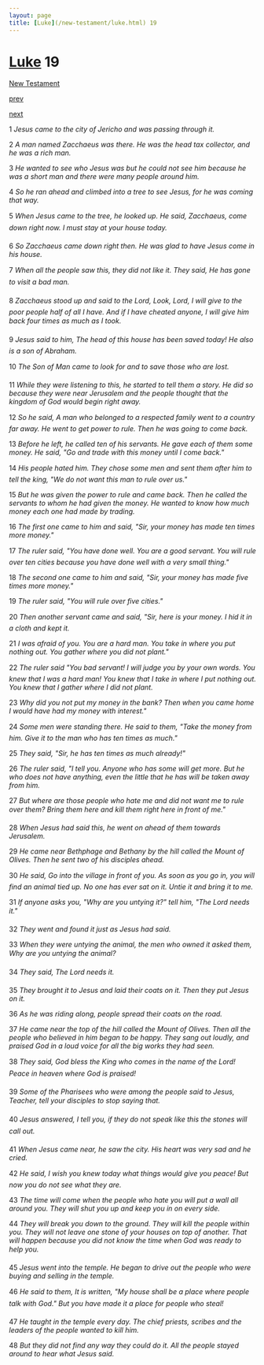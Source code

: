 ```yaml
---
layout: page
title: [Luke](/new-testament/luke.html) 19
---
```


# [Luke](/new-testament/luke.html) 19

[New Testament](/new-testament.html)


[prev](/new-testament/luke/luke-18.html)


[next](/new-testament/luke/luke-20.html)

1 _Jesus came to the city of Jericho and was passing through it._

2 _A man named Zacchaeus was there. He was the head tax collector, and he was a rich man._

3 _He wanted to see who Jesus was but he could not see him because he was a short man and there were many people around him._

4 _So he ran ahead and climbed into a tree to see Jesus, for he was coming that way._

5 _When Jesus came to the tree, he looked up. He said, Zacchaeus, come down right now.  I must stay at your house today._

6 _So Zacchaeus came down right then. He was glad to have Jesus come in his house._

7 _When all the people saw this, they did not like it. They said, He has gone to visit a bad man._

8 _Zacchaeus stood up and said to the Lord, Look, Lord, I will give to the poor people half of all I have. And if I have cheated anyone, I will give him back four times as much as I took._

9 _Jesus said to him, The head of this house has been saved today! He also is a son of Abraham._

10 _The Son of Man came to look for and to save those who are lost._

11 _While they were listening to this, he started to tell them a story. He did so because they were near Jerusalem and the people thought that the kingdom of God would begin right away._

12 _So he said, A man who belonged to a respected family went to a country far away. He went to get power to rule. Then he was going to come back._

13 _Before he left, he called ten of his servants. He gave each of them some money. He said,  "Go and trade with this money until I come back."_

14 _His people hated him. They chose some men and sent them after him to tell the king,  "We do not want this man to rule over us."_

15 _But he was given the power to rule and came back. Then he called the servants to whom he had given the money. He wanted to know how much money each one had made by trading._

16 _The first one came to him and said, "Sir, your money has made ten times more money."_

17 _The ruler said, "You have done well. You are a good servant. You will rule over ten cities because you have done well with a very small thing."_

18 _The second one came to him and said, "Sir, your money has made five times more money."_

19 _The ruler said, "You will rule over five cities."_

20 _Then another servant came and said, "Sir, here is your money. I hid it in a cloth and kept it._

21 _I was afraid of you. You are a hard man. You take in where you put nothing out. You gather where you did not plant."_

22 _The ruler said "You bad servant! I will judge you by your own words. You knew that I was a hard man! You knew that I take in where I put nothing out. You knew that I gather where I did not plant._

23 _Why did you not put my money in the bank? Then when you came home I would have had my money with interest."_

24 _Some men were standing there. He said to them, "Take the money from him. Give it to the man who has ten times as much."_

25 _They said, "Sir, he has ten times as much already!"_

26 _The ruler said, "I tell you. Anyone who has some will get more. But he who does not have anything, even the little that he has will be taken away from him._

27 _But where are those people who hate me and did not want me to rule over them? Bring them here and kill them right here in front of me." _

28 _When Jesus had said this, he went on ahead of them towards Jerusalem._

29 _He came near Bethphage and Bethany by the hill called the Mount of Olives. Then he sent two of his disciples ahead._

30 _He said, Go into the village in front of you. As soon as you go in, you will find an animal tied up. No one has ever sat on it. Untie it and bring it to me._

31 _If anyone asks you, "Why are you untying it?" tell him, "The Lord needs it." _

32 _They went and found it just as Jesus had said._

33 _When they were untying the animal, the men who owned it asked them, Why are you untying the animal?_

34 _They said, The Lord needs it._

35 _They brought it to Jesus and laid their coats on it. Then they put Jesus on it._

36 _As he was riding along, people spread their coats on the road._

37 _He came near the top of the hill called the Mount of Olives. Then all the people who believed in him began to be happy. They sang out loudly, and praised God in a loud voice for all the big works they had seen._

38 _They said, God bless the King who comes in the name of the Lord! Peace in heaven where God is praised!_

39 _Some of the Pharisees who were among the people said to Jesus, Teacher, tell your disciples to stop saying that._

40 _Jesus answered, I tell you, if they do not speak like this the stones will call out._

41 _When Jesus came near, he saw the city. His heart was very sad and he cried._

42 _He said, I wish you knew today what things would give you peace! But now you do not see what they are._

43 _The time will come when the people who hate you will put a wall all around you. They will shut you up and keep you in on every side._

44 _They will break you down to the ground. They will kill the people within you. They will not leave one stone of your houses on top of another. That will happen because you did not know the time when God was ready to help you._

45 _Jesus went into the temple. He began to drive out the people who were buying and selling in the temple._

46 _He said to them, It is written, "My house shall be a place where people talk with God."  But you have made it a place for people who steal!_

47 _He taught in the temple every day. The chief priests, scribes and the leaders of the people wanted to kill him._

48 _But they did not find any way they could do it. All the people stayed around to hear what Jesus said._

